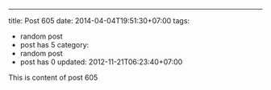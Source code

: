 ---
title: Post 605
date: 2014-04-04T19:51:30+07:00
tags:
  - random post
  - post has 5
category:
  - random post
  - post has 0
updated: 2012-11-21T06:23:40+07:00

This is content of post 605